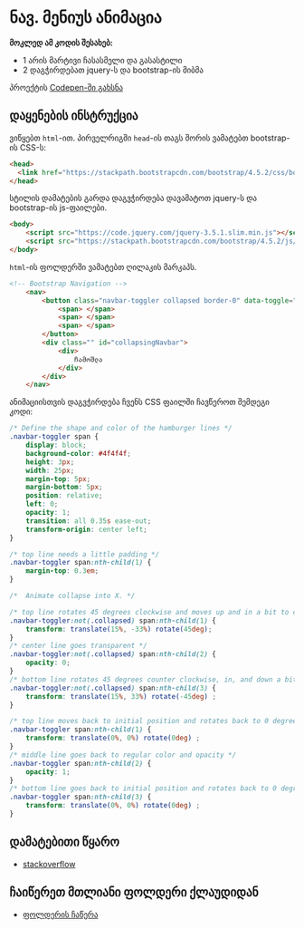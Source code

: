 # ნავ. მენიუს ანიმაცია

**მოკლედ ამ კოდის შესახებ:**
- 1 არის მარტივი ჩასასმელი და გასასტილი
- 2 დაგჭირდებათ jquery-ს და bootstrap-ის მიბმა

პროექტის [Codepen-ში გახსნა](https://codepen.io/kakhelishvili/pen/mdrYMQO)

## დაყენების ინსტრუქცია

ვიწყებთ `html`-ით. პირველრიგში `head`-ის თაგს შორის ვამატებთ bootstrap-ის CSS-ს:

```html
<head>
  <link href="https://stackpath.bootstrapcdn.com/bootstrap/4.5.2/css/bootstrap.min.css" rel="stylesheet"/>
</head>
```

სტილის დამატების გარდა დაგვჭირდება დავამატოთ jquery-ს და bootstrap-ის js-ფაილები.

```html
<body>
    <script src="https://code.jquery.com/jquery-3.5.1.slim.min.js"></script>
    <script src="https://stackpath.bootstrapcdn.com/bootstrap/4.5.2/js/bootstrap.min.js"></script>
</body>
```
`html`-ის ფოლდერში ვამატებთ ღილაკის მარკაპს.

```html
<!-- Bootstrap Navigation -->
    <nav>
        <button class="navbar-toggler collapsed border-0" data-toggle="collapse" data-target="#collapsingNavbar">
            <span> </span>
            <span> </span>
            <span> </span>
        </button>
        <div class="" id="collapsingNavbar">
            <div>
                ჩამოშლა
            </div>
        </div>
    </nav>
```

ანიმაციისთვის დაგვჭირდება ჩვენს CSS ფაილში ჩავწეროთ შემდეგი კოდი:

```css
/* Define the shape and color of the hamburger lines */
.navbar-toggler span {
    display: block;
    background-color: #4f4f4f;
    height: 3px;
    width: 25px;
    margin-top: 5px;
    margin-bottom: 5px;
    position: relative;
    left: 0;
    opacity: 1;
    transition: all 0.35s ease-out;
    transform-origin: center left;
}

/* top line needs a little padding */
.navbar-toggler span:nth-child(1) {
    margin-top: 0.3em;
}

/*  Animate collapse into X. */

/* top line rotates 45 degrees clockwise and moves up and in a bit to close the center of the X in the center of the button */
.navbar-toggler:not(.collapsed) span:nth-child(1) {
    transform: translate(15%, -33%) rotate(45deg);
}
/* center line goes transparent */
.navbar-toggler:not(.collapsed) span:nth-child(2) {
    opacity: 0;
}
/* bottom line rotates 45 degrees counter clockwise, in, and down a bit to close the center of the X in the center of the button  */
.navbar-toggler:not(.collapsed) span:nth-child(3) {
    transform: translate(15%, 33%) rotate(-45deg) ;
}

/* top line moves back to initial position and rotates back to 0 degrees */
.navbar-toggler span:nth-child(1) {
    transform: translate(0%, 0%) rotate(0deg) ;
}
/* middle line goes back to regular color and opacity */
.navbar-toggler span:nth-child(2) {
    opacity: 1;
}
/* bottom line goes back to initial position and rotates back to 0 degrees */
.navbar-toggler span:nth-child(3) {
    transform: translate(0%, 0%) rotate(0deg) ;
}
```
## დამატებითი წყარო

- [stackoverflow](https://stackoverflow.com/questions/60725510/how-do-i-make-a-menu-icon-on-a-responsive-navigation-bar-animated-into-an-x-icon)

## ჩაიწერეთ მთლიანი ფოლდერი ქლაუდიდან

- [ფოლდერის ჩაწერა](https://mega.nz/folder/oAZgkZKb#gWnoDZxRK8C1wHr-h5xsMQ)
